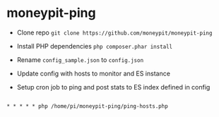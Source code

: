 # moneypit-ping

- Clone repo `git clone https://github.com/moneypit/moneypit-ping`
- Install PHP dependencies `php composer.phar install`
- Rename `config_sample.json` to `config.json`
- Update config with hosts to monitor and ES instance

- Setup cron job to ping and post stats to ES index defined in config

```

* * * * * php /home/pi/moneypit-ping/ping-hosts.php

```
